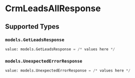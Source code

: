 # CrmLeadsAllResponse


## Supported Types

### `models.GetLeadsResponse`

```python
value: models.GetLeadsResponse = /* values here */
```

### `models.UnexpectedErrorResponse`

```python
value: models.UnexpectedErrorResponse = /* values here */
```

